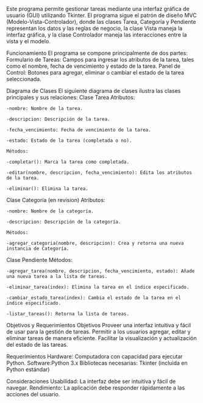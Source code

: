 Este programa permite gestionar tareas mediante una interfaz gráfica de usuario (GUI) utilizando Tkinter. El programa sigue el patrón de diseño MVC (Modelo-Vista-Controlador), donde las clases Tarea, Categoría y Pendiente representan los datos y las reglas de negocio, la clase Vista maneja la interfaz gráfica, y la clase Controlador maneja las interacciones entre la vista y el modelo.

Funcionamiento
El programa se compone principalmente de dos partes:
Formulario de Tareas:
	Campos para ingresar los atributos de la tarea, tales como el nombre, fecha de vencimiento y estado de la tarea.
Panel de Control:
	Botones para agregar, eliminar o cambiar el estado de la tarea seleccionada.

Diagrama de Clases
El siguiente diagrama de clases ilustra las clases principales y sus relaciones:
Clase Tarea
	Atributos:

	-nombre: Nombre de la tarea.

	-descripcion: Descripción de la tarea.

	-fecha_vencimiento: Fecha de vencimiento de la tarea.

	-estado: Estado de la tarea (completada o no).

	Métodos:

	-completar(): Marca la tarea como completada.

	-editar(nombre, descripcion, fecha_vencimiento): Edita los atributos de la tarea.

	-eliminar(): Elimina la tarea.

Clase Categoría (en revision)
	Atributos:

	-nombre: Nombre de la categoría.

	-descripcion: Descripción de la categoría.

	Métodos:

	-agregar_categoria(nombre, descripcion): Crea y retorna una nueva instancia de Categoría.

Clase Pendiente
	Métodos:

	-agregar_tarea(nombre, descripcion, fecha_vencimiento, estado): Añade una nueva tarea a la lista de tareas.

	-eliminar_tarea(index): Elimina la tarea en el índice especificado.

	-cambiar_estado_tarea(index): Cambia el estado de la tarea en el índice especificado.

	-listar_tareas(): Retorna la lista de tareas.

Objetivos y Requerimientos
Objetivos
	Proveer una interfaz intuitiva y fácil de usar para la gestión de tareas.
	Permitir a los usuarios agregar, editar y eliminar tareas de manera eficiente.
	Facilitar la visualización y actualización del estado de las tareas.

Requerimientos
	Hardware: Computadora con capacidad para ejecutar Python.
	Software:Python 3.x
	Bibliotecas necesarias: Tkinter (incluida en Python estándar)

Consideraciones
Usabilidad: La interfaz debe ser intuitiva y fácil de navegar.
Rendimiento: La aplicación debe responder rápidamente a las acciones del usuario.